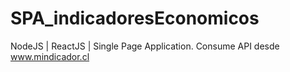 # SPA_indicadoresEconomicos
NodeJS | ReactJS | Single Page Application. Consume API desde www.mindicador.cl

